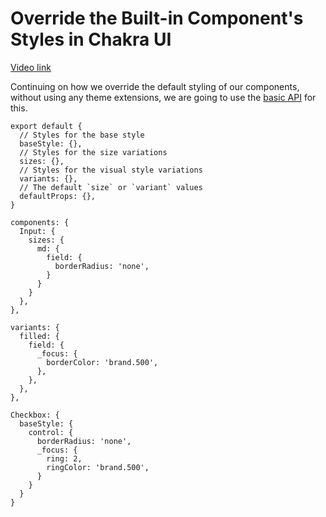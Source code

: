 # Override the Built-in Component's Styles in Chakra UI

[Video link](https://www.egghead.io/lessons/react-override-the-built-in-component-s-styles-in-chakra-ui?pl=build-a-modern-user-interface-with-chakra-ui-fac68106)

<TimeStamp start="00:10" end="00:25">

Continuing on how we override the default styling of our components, without using any theme extensions, we are going to use the [basic API](https://chakra-ui.com/docs/theming/component-style#styling-single-part-components) for this. 

```tsx
export default {
  // Styles for the base style
  baseStyle: {},
  // Styles for the size variations
  sizes: {},
  // Styles for the visual style variations
  variants: {},
  // The default `size` or `variant` values
  defaultProps: {},
}
```

</TimeStamp>

<TimeStamp start="00:50" end="01:05">

```tsx
components: {
  Input: {
    sizes: {
      md: {
        field: {
          borderRadius: 'none',
        }
      }
    }
  },
},
```

</TimeStamp>

<TimeStamp start="01:40" end="01:50">

```tsx
variants: {
  filled: {
    field: {
      _focus: {
        borderColor: 'brand.500',
      },
    },
  },
},
```

</TimeStamp>

<TimeStamp start="03:40" end="03:50">

```tsx
Checkbox: {
  baseStyle: {
    control: {
      borderRadius: 'none',
      _focus: {
        ring: 2, 
        ringColor: 'brand.500',
      }
    }
  }
}
```

</TimeStamp>